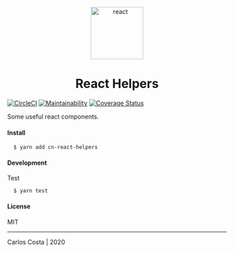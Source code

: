 <p align="center">
  <img alt="react" src="https://icons-for-free.com/iconfiles/png/512/design+development+facebook+framework+mobile+react+icon-1320165723839064798.png" width="120" />
</p>

<h1 align="center">
  React Helpers
</h1>

[![CircleCI](https://circleci.com/gh/C4co/react-helpers.svg?style=svg)](https://circleci.com/gh/C4co/react-helpers)
[![Maintainability](https://api.codeclimate.com/v1/badges/cc1a28ae15bfa4714289/maintainability)](https://codeclimate.com/github/C4co/one-helpers/maintainability)
[![Coverage Status](https://coveralls.io/repos/github/C4co/react-helpers/badge.svg?branch=master)](https://coveralls.io/github/C4co/react-helpers?branch=master)

Some useful react components.

#### Install
```
  $ yarn add cn-react-helpers
```

#### Development

Test
```
  $ yarn test
```

#### License

MIT

---

Carlos Costa | 2020
